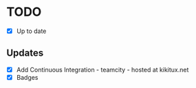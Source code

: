 # TODO

- [x] Up to date

## Updates
- [x] Add Continuous Integration - teamcity - hosted at kikitux.net
- [x] Badges
